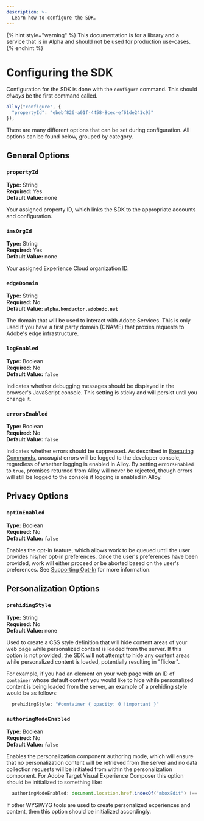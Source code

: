```yaml
---
description: >-
  Learn how to configure the SDK.
---
```


{% hint style="warning" %}
This documentation is for a library and a service that is in Alpha and should not be used for production use-cases. 
{% endhint %}

# Configuring the SDK

Configuration for the SDK is done with the `configure` command. This should _always_ be the first command called.

```javascript
alloy("configure", {
  "propertyId": "ebebf826-a01f-4458-8cec-ef61de241c93"
});
```

There are many different options that can be set during configuration. All options can be found below, grouped by category.

## General Options

### `propertyId`

**Type:** String\
**Required:** Yes\
**Default Value:** none

Your assigned property ID, which links the SDK to the appropriate accounts and configuration.

### `imsOrgId`

**Type:** String\
**Required:** Yes\
**Default Value:** none

Your assigned Experience Cloud organization ID.

### `edgeDomain`
**Type:** String\
**Required:** No\
**Default Value: `alpha.konductor.adobedc.net`** 

The domain that will be used to interact with Adobe Services. This is only used if you have a first party domain (CNAME) that proxies requests to Adobe's edge infrastructure.

### `logEnabled`
**Type:** Boolean\
**Required:** No\
**Default Value:** `false`

Indicates whether debugging messages should be displayed in the browser's JavaScript console. This setting is sticky and will persist until you change it. 

### `errorsEnabled`
 **Type:** Boolean\
 **Required:** No\
 **Default Value:** `false`

Indicates whether errors should be suppressed. As described in [Executing Commands](executing-commands.md), _uncaught_ errors will be logged to the developer console, regardless of whether logging is enabled in Alloy. By setting `errorsEnabled` to `true`, promises returned from Alloy will never be rejected, though errors will still be logged to the console if logging is enabled in Alloy. 

## Privacy Options

### `optInEnabled`
 **Type:** Boolean\
 **Required:** No\
 **Default Value:** `false`
 
Enables the opt-in feature, which allows work to be queued until the user provides his/her opt-in preferences. Once the user's preferences have been provided, work will either proceed or be aborted based on the user's preferences. See [Supporting Opt-In](supporting-opt-in.md) for more information.

## Personalization Options

### `prehidingStyle`
 **Type:** String\
 **Required:** No\
 **Default Value:** none
 
Used to create a CSS style definition that will hide content areas of your web page while personalized content is loaded from the server. If this option is not provided, the SDK will not attempt to hide any content areas while personalized content is loaded, potentially resulting in "flicker".

For example, if you had an element on your web page with an ID of `container` whose default content you would like to hide while personalized content is being loaded from the server, an example of a prehiding style would be as follows:

```javascript
  prehidingStyle: "#container { opacity: 0 !important }"
```


### `authoringModeEnabled`
 **Type:** Boolean\
 **Required:** No\
 **Default Value:** `false`
 
Enables the personalization component authoring mode, which will ensure that no personalization content will be retrieved from the server and no data collection requests will be initiated from within the personalization component.
For Adobe Target Visual Experience Composer this option should be initialized to something like:
```javascript
  authoringModeEnabled: document.location.href.indexOf("mboxEdit") !== -1
```
If other WYSIWYG tools are used to create personalized experiences and content, then this option should be initialized accordingly.
